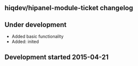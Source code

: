 hiqdev/hipanel-module-ticket changelog
--------------------------------------

## Under development

- Added basic functionality
- Added: inited

## Development started 2015-04-21

